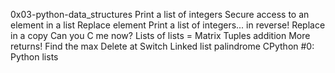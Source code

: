 0x03-python-data_structures
Print a list of integers
Secure access to an element in a list
Replace element
Print a list of integers... in reverse!
Replace in a copy
Can you C me now?
Lists of lists = Matrix
Tuples addition
More returns!
Find the max
Delete at
Switch
Linked list palindrome
CPython #0: Python lists

